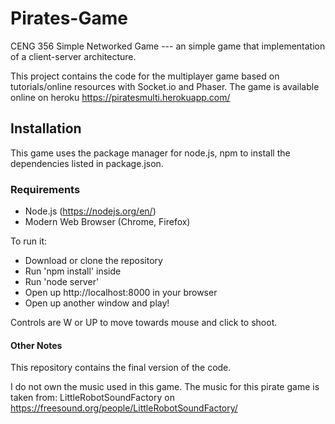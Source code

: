 # Pirates-Game

CENG 356 Simple Networked Game --- an simple game that implementation of a client-server architecture.

This project contains the code for the multiplayer game based on tutorials/online resources with Socket.io and Phaser. The game is available online on heroku https://piratesmulti.herokuapp.com/

## Installation

This game uses the package manager for node.js, npm to install the dependencies listed in package.json.

### Requirements 
* Node.js (https://nodejs.org/en/)
* Modern Web Browser (Chrome, Firefox)

To run it:
* Download or clone the repository 
* Run 'npm install' inside
* Run 'node server' 
* Open up http://localhost:8000 in your browser
* Open up another window and play!

Controls are W or UP to move towards mouse and click to shoot.

#### Other Notes 

This repository contains the final version of the code.

I do not own the music used in this game. The music for this pirate game is taken from:
LittleRobotSoundFactory on https://freesound.org/people/LittleRobotSoundFactory/
